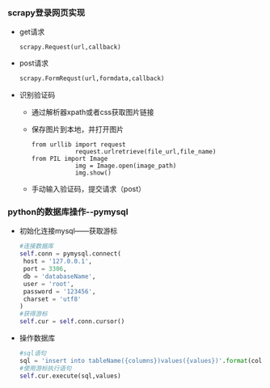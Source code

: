 ### scrapy登录网页实现

* get请求

  ```
  scrapy.Request(url,callback)
  ```

* post请求

  ```python
  scrapy.FormRequst(url,formdata,callback)
  ```

* 识别验证码

  * 通过解析器xpath或者css获取图片链接

  * 保存图片到本地，并打开图片

    ```
    from urllib import request
    			request.urlretrieve(file_url,file_name)
    from PIL import Image
    			img = Image.open(image_path)
    			img.show()
    ```

  * 手动输入验证码，提交请求（post）

### python的数据库操作--pymysql

 * 初始化连接mysql——获取游标

   ```python
   #连接数据库
   self.conn = pymysql.connect(
   	host = '127.0.0.1',
   	port = 3306,
   	db = 'databaseName',
   	user = 'root',
   	password = '123456',
   	charset = 'utf8'
   )
   #获得游标
   self.cur = self.conn.cursor()
   ```

* 操作数据库

  ```python
  #sql语句
  sql = 'insert into tableName({columns})values({values})'.format(column=...,values=					(['%s']*len(values)))
  #使用游标执行语句
  self.cur.execute(sql,values)
  ```

